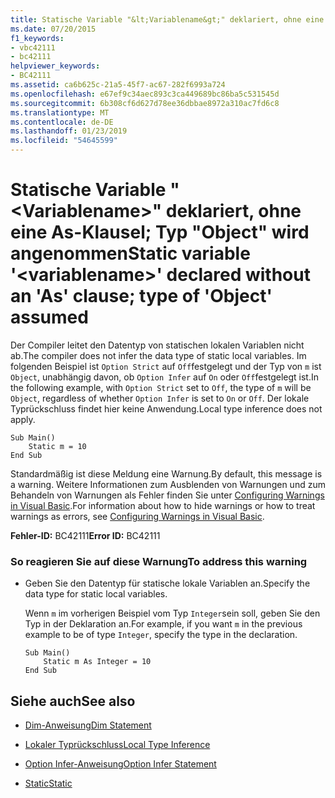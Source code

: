 ```yaml
---
title: Statische Variable "&lt;Variablename&gt;" deklariert, ohne eine As-Klausel; Typ "Object" wird angenommen
ms.date: 07/20/2015
f1_keywords:
- vbc42111
- bc42111
helpviewer_keywords:
- BC42111
ms.assetid: ca6b625c-21a5-45f7-ac67-282f6993a724
ms.openlocfilehash: e67ef9c34aec893c3ca449689bc86ba5c531545d
ms.sourcegitcommit: 6b308cf6d627d78ee36dbbae8972a310ac7fd6c8
ms.translationtype: MT
ms.contentlocale: de-DE
ms.lasthandoff: 01/23/2019
ms.locfileid: "54645599"
---
```

# <a name="static-variable-ltvariablenamegt-declared-without-an-as-clause-type-of-object-assumed"></a><span data-ttu-id="385cb-102">Statische Variable "&lt;Variablename&gt;" deklariert, ohne eine As-Klausel; Typ "Object" wird angenommen</span><span class="sxs-lookup"><span data-stu-id="385cb-102">Static variable '&lt;variablename&gt;' declared without an 'As' clause; type of 'Object' assumed</span></span>
<span data-ttu-id="385cb-103">Der Compiler leitet den Datentyp von statischen lokalen Variablen nicht ab.</span><span class="sxs-lookup"><span data-stu-id="385cb-103">The compiler does not infer the data type of static local variables.</span></span> <span data-ttu-id="385cb-104">Im folgenden Beispiel ist `Option Strict` auf `Off`festgelegt und der Typ von `m` ist `Object`, unabhängig davon, ob `Option Infer` auf `On` oder `Off`festgelegt ist.</span><span class="sxs-lookup"><span data-stu-id="385cb-104">In the following example, with `Option Strict` set to `Off`, the type of `m` will be `Object`, regardless of whether `Option Infer` is set to `On` or `Off`.</span></span> <span data-ttu-id="385cb-105">Der lokale Typrückschluss findet hier keine Anwendung.</span><span class="sxs-lookup"><span data-stu-id="385cb-105">Local type inference does not apply.</span></span>  
  
```  
Sub Main()  
    Static m = 10  
End Sub  
```  
  
 <span data-ttu-id="385cb-106">Standardmäßig ist diese Meldung eine Warnung.</span><span class="sxs-lookup"><span data-stu-id="385cb-106">By default, this message is a warning.</span></span> <span data-ttu-id="385cb-107">Weitere Informationen zum Ausblenden von Warnungen und zum Behandeln von Warnungen als Fehler finden Sie unter [Configuring Warnings in Visual Basic](/visualstudio/ide/configuring-warnings-in-visual-basic).</span><span class="sxs-lookup"><span data-stu-id="385cb-107">For information about how to hide warnings or how to treat warnings as errors, see [Configuring Warnings in Visual Basic](/visualstudio/ide/configuring-warnings-in-visual-basic).</span></span>  
  
 <span data-ttu-id="385cb-108">**Fehler-ID:** BC42111</span><span class="sxs-lookup"><span data-stu-id="385cb-108">**Error ID:** BC42111</span></span>  
  
### <a name="to-address-this-warning"></a><span data-ttu-id="385cb-109">So reagieren Sie auf diese Warnung</span><span class="sxs-lookup"><span data-stu-id="385cb-109">To address this warning</span></span>  
  
-   <span data-ttu-id="385cb-110">Geben Sie den Datentyp für statische lokale Variablen an.</span><span class="sxs-lookup"><span data-stu-id="385cb-110">Specify the data type for static local variables.</span></span>  
  
     <span data-ttu-id="385cb-111">Wenn `m` im vorherigen Beispiel vom Typ `Integer`sein soll, geben Sie den Typ in der Deklaration an.</span><span class="sxs-lookup"><span data-stu-id="385cb-111">For example, if you want `m` in the previous example to be of type `Integer`, specify the type in the declaration.</span></span>  
  
    ```  
    Sub Main()  
        Static m As Integer = 10  
    End Sub  
    ```  
  
## <a name="see-also"></a><span data-ttu-id="385cb-112">Siehe auch</span><span class="sxs-lookup"><span data-stu-id="385cb-112">See also</span></span>
- [<span data-ttu-id="385cb-113">Dim-Anweisung</span><span class="sxs-lookup"><span data-stu-id="385cb-113">Dim Statement</span></span>](../../visual-basic/language-reference/statements/dim-statement.md)

- [<span data-ttu-id="385cb-114">Lokaler Typrückschluss</span><span class="sxs-lookup"><span data-stu-id="385cb-114">Local Type Inference</span></span>](../../visual-basic/programming-guide/language-features/variables/local-type-inference.md)
- [<span data-ttu-id="385cb-115">Option Infer-Anweisung</span><span class="sxs-lookup"><span data-stu-id="385cb-115">Option Infer Statement</span></span>](../../visual-basic/language-reference/statements/option-infer-statement.md)
- [<span data-ttu-id="385cb-116">Static</span><span class="sxs-lookup"><span data-stu-id="385cb-116">Static</span></span>](../../visual-basic/language-reference/modifiers/static.md)

